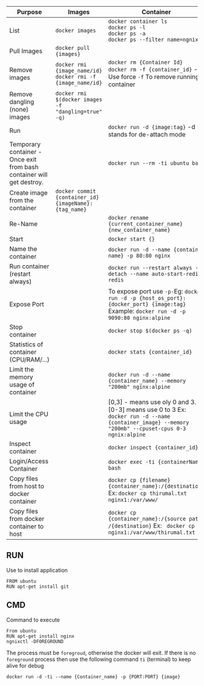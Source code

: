 
| Purpose                                  | Images | Container |
| ---------------------------------------  | ------- | ----------- |
| List                                     | `docker images` | `docker container ls` <br> `docker ps -l` <br> `docker ps -a` <br> `docker ps --filter name=ngnix` |
| Pull Images                              | `docker pull {images}` |  |
| Remove images                            | `docker rmi {image_name/id}` <br> `docker rmi -f {image_name/id}` | `docker rm {Container Id}` <br> `docker rm -f {container_id}` - Use force `-f` To remove running container |
| Remove dangling (none) images            | `docker rmi $(docker images -f "dangling=true" -q)` |   |
| Run                                      |    | `docker run -d {image:tag}` -d => stands for de-attach mode |
| Temporary container - Once exit from bash container will get destroy.                      |    | `docker run --rm -ti ubuntu bash` |
| Create image from the container          | `docker commit {container_id} {imageName}:{tag_name}` |  |
| Re-Name                                  |    | `docker rename {current_container_name} {new_container_name}`|
| Start                                    |    | `docker start {}` |
| Name the container                       |    | `docker run -d --name {container name} -p 80:80 nginx` |
| Run container (restart always)           |    | `docker run --restart always --detach --name auto-start-redis redis` |
| Expose Port                              |    | To expose port use `-p-`Eg: `docker run -d -p {host_os_port}:{docker_port} {image:tag}` Example: `docker run -d -p 9090:80 nginx:alpine` |
| Stop container                           |    |  `docker stop $(docker ps -q)` |
| Statistics of container (CPU/RAM/...)    |    | `docker stats {container_id}` |
| Limit the memory usage of container      |    | `docker run -d --name {container_name} --memory "200mb" nginx:alpine` |
| Limit the CPU usage                      |    | [0,3] - means use oly 0 and 3. [0-3] means use 0 to 3  Ex: `docker run -d --name {container_image} --memory "200mb" --cpuset-cpus 0-3 ngnix:alpine` |
| Inspect container                        |    | `docker inspect {container_id}`   |
| Login/Access Container                   |    | `docker exec -ti {containerName} bash` |
| Copy files from host to docker container |    | `docker cp {filename} {container_name}:/{destination}` Ex: `docker cp thirumal.txt nginx1:/var/www/` |
| Copy files from docker container to host |    | `docker cp {container_name}:/{source path}  /{destination}` Ex: ` docker cp nginx1:/var/www/thirumal.txt .` |


## RUN

Use to install application
```shell
FROM ubuntu
RUN apt-get install git
```

## CMD

Command to execute
```shell
From ubuntu
RUN apt-get install nginx
ngnixctl -DFOREGROUND
```

The process must be `foregroud`, otherwise the docker will exit.
If there is no `foreground` process then use the following command `ti` (terminal) to keep alive for debug
```shell
docker run -d -ti --name {Container_name} -p {PORT:PORT} {image}
```
